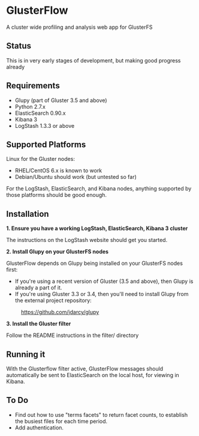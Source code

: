 GlusterFlow
===========

A cluster wide profiling and analysis web app for GlusterFS

Status
------

This is in very early stages of development, but making good progress already

Requirements
------------

* Glupy (part of Gluster 3.5 and above)
* Python 2.7.x
* ElasticSearch 0.90.x
* Kibana 3
* LogStash 1.3.3 or above

Supported Platforms
-------------------

Linux for the Gluster nodes:
* RHEL/CentOS 6.x is known to work
* Debian/Ubuntu should work (but untested so far)

For the LogStash, ElasticSearch, and Kibana nodes, anything
supported by those platforms should be good enough.


Installation
------------

__1. Ensure you have a working LogStash, ElasticSearch, Kibana 3 cluster__

The instructions on the LogStash website should get you started.

__2. Install Glupy on your GlusterFS nodes__

GlusterFlow depends on Glupy being installed on your GlusterFS nodes first:

* If you're using a recent version of Gluster (3.5 and above), then Glupy is
already a part of it.
* If you're using Gluster 3.3 or 3.4, then you'll need to install Glupy from
the external project repository:

&nbsp; &nbsp; &nbsp; &nbsp; &nbsp; https://github.com/jdarcy/glupy

__3. Install the Gluster filter__

Follow the README instructions in the filter/ directory


Running it
----------

With the Glusterflow filter active, GlusterFlow messages should automatically
be sent to ElasticSearch on the local host, for viewing in Kibana.


To Do
-----

* Find out how to use "terms facets" to return facet counts, to establish the
  busiest files for each time period.
* Add authentication.
